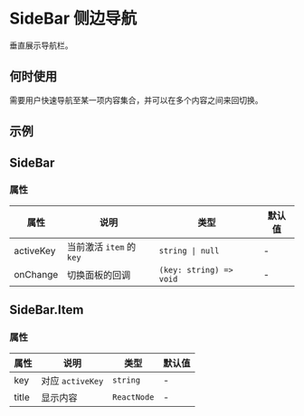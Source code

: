 # SideBar 侧边导航

垂直展示导航栏。

## 何时使用

需要用户快速导航至某一项内容集合，并可以在多个内容之间来回切换。

## 示例

<code src="./demos/demo1.tsx"></code>

## SideBar

### 属性

| 属性      | 说明                     | 类型                    | 默认值 |
| --------- | ------------------------ | ----------------------- | ------ |
| activeKey | 当前激活 `item` 的 `key` | `string \| null`        | -      |
| onChange  | 切换面板的回调           | `(key: string) => void` | -      |

<!--### CSS 变量-->

<!--| 属性                 | 说明                 | 默认值    |-->
<!--| -------------------- | -------------------- | --------- |-->
<!--| --background-color   | 背景颜色             | `#f5f5f5` |-->
<!--| --height             | 侧边导航高度         | `100%`    |-->
<!--| --item-border-radius | 当前激活`item`的圆角 | `8px`     |-->
<!--| --width              | 侧边导航宽度         | `96px`    |-->

## SideBar.Item

### 属性

| 属性  | 说明             | 类型        | 默认值 |
| ----- | ---------------- | ----------- | ------ |
| key   | 对应 `activeKey` | `string`    | -      |
| title | 显示内容         | `ReactNode` | -      |
